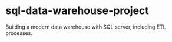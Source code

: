 # sql-data-warehouse-project
Building a modern data warehouse with SQL server, including ETL processes.
